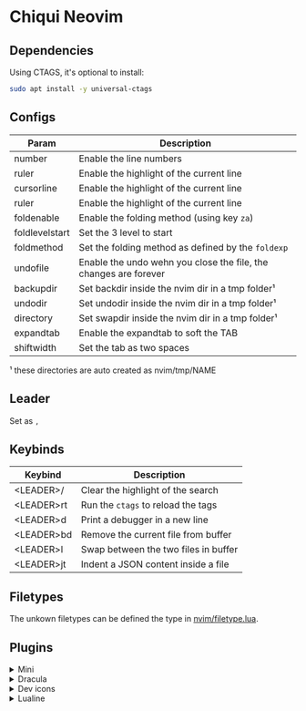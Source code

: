 # Chiqui Neovim

## Dependencies

Using CTAGS, it's optional to install:

```sh
sudo apt install -y universal-ctags
```

## Configs

|      Param     | Description |
|----------------|-------------|
| number         | Enable the line numbers |
| ruler          | Enable the highlight of the current line |
| cursorline     | Enable the highlight of the current line |
| ruler          | Enable the highlight of the current line |
| foldenable     | Enable the folding method (using key `za`) |
| foldlevelstart | Set the 3 level to start |
| foldmethod     | Set the folding method as defined by the `foldexp` |
| undofile       | Enable the undo wehn you close the file, the changes are forever |
| backupdir      | Set backdir inside the nvim dir in a tmp folder¹ |
| undodir        | Set undodir inside the nvim dir in a tmp folder¹ |
| directory      | Set swapdir inside the nvim dir in a tmp folder¹ |
| expandtab      | Enable the expandtab to soft the TAB |
| shiftwidth     | Set the tab as two spaces |

¹ these directories are auto created as nvim/tmp/NAME

## Leader

Set as ` , `

## Keybinds

|   Keybind  | Description |
|------------|-------------|
| \<LEADER\>/  | Clear the highlight of the search |
| \<LEADER\>rt | Run the `ctags` to reload the tags |
| \<LEADER\>d  | Print a debugger in a new line |
| \<LEADER\>bd | Remove the current file from buffer |
| \<LEADER\>l  | Swap between the two files in buffer |
| \<LEADER\>jt | Indent a JSON content inside a file |


## Filetypes

The unkown filetypes can be defined the type in [nvim/filetype.lua](https://github.com/bvicenzo/nvim/blob/master/filetype.lua).

## Plugins

<details>
 <summary>Mini</summary>
  Plugin page [here](https://github.com/echasnovski/mini.nvim).
  Library of 20+ independent Lua modules improving overall Neovim (version 0.7 and higher) experience with minimal effort. They all share same configuration approaches and general design principles.
  Installed modules:
  - [Animate](https://github.com/echasnovski/mini.nvim/blob/main/readmes/mini-animate.md): Animate common Neovim actions;
  - [Completion](https://github.com/echasnovski/mini.nvim/blob/main/readmes/mini-completion.md): Completion and signature help;
  - [Pairs](https://github.com/echasnovski/mini.nvim/blob/main/readmes/mini-pairs.md): Allows automatic close opened chars, as (, [, and etc;
  - [Comment](https://github.com/echasnovski/mini.nvim/blob/main/readmes/mini-comment.md) Allows comment code using shortcuts;
  - [Intendscope](https://github.com/echasnovski/mini.nvim/blob/main/readmes/mini-indentscope.md): Visualize and work with indent scope;
  - [Splitjoin](https://github.com/echasnovski/mini.nvim/blob/main/readmes/mini-splitjoin.md): Split and join arguments;
  - [Cursorword](https://github.com/echasnovski/mini.nvim/blob/main/readmes/mini-cursorword.md): Automatic highlighting of word under cursor;
</details>
<details>
 <summary>Dracula</summary>
  Plugin page [here](https://github.com/Mofiqul/dracula.nvim).
  Plugin to add [Dracula theme](https://draculatheme.com/) to Nvim.
</details>
<details>
 <summary>Dev icons</summary>
  Plugin page [here](https://github.com/nvim-tree/nvim-web-devicons).
  Plugin to add dev icons as filetypes and etc to Nvim.
</details>
<details>
 <summary>Lualine</summary>
  Plugin page [here](https://github.com/nvim-lualine/lualine.nvim).
  Plugin to add a status line integrated with devicons.
</details>
